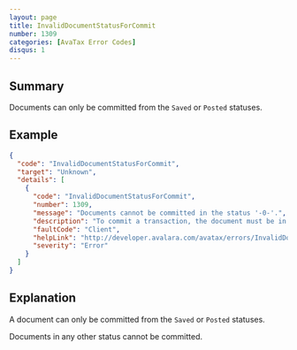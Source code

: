 ```yaml
---
layout: page
title: InvalidDocumentStatusForCommit
number: 1309
categories: [AvaTax Error Codes]
disqus: 1
---
```


## Summary

Documents can only be committed from the `Saved` or `Posted` statuses.

## Example

```json
{
  "code": "InvalidDocumentStatusForCommit",
  "target": "Unknown",
  "details": [
    {
      "code": "InvalidDocumentStatusForCommit",
      "number": 1309,
      "message": "Documents cannot be committed in the status '-0-'.",
      "description": "To commit a transaction, the document must be in 'Saved' or 'Posted' status.",
      "faultCode": "Client",
      "helpLink": "http://developer.avalara.com/avatax/errors/InvalidDocumentStatusForCommit",
      "severity": "Error"
    }
  ]
}
```

## Explanation

A document can only be committed from the `Saved` or `Posted` statuses.  

Documents in any other status cannot be committed.
